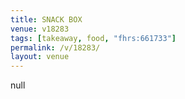 ```yaml
---
title: SNACK BOX
venue: v18283
tags: [takeaway, food, "fhrs:661733"]
permalink: /v/18283/
layout: venue
---
```

null